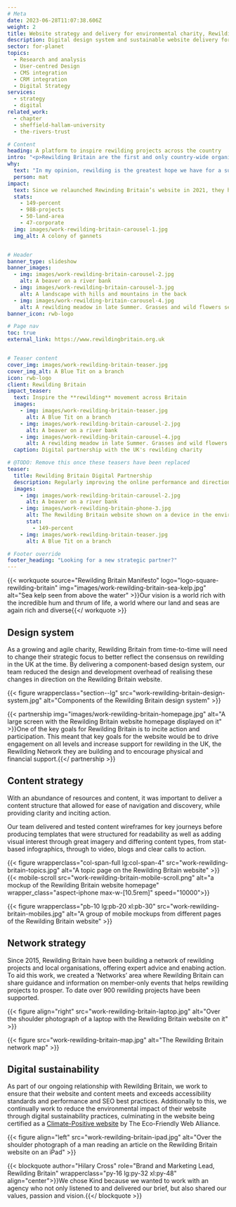 ```yaml
---
# Meta
date: 2023-06-28T11:07:38.606Z
weight: 2
title: Website strategy and delivery for environmental charity, Rewilding Britain
description: Digital design system and sustainable website delivery for one of the UK's fastest growing charities
sector: for-planet
topics:
  - Research and analysis
  - User-centred Design
  - CMS integration
  - CRM integration
  - Digital Strategy
services:
  - strategy
  - digital
related_work:
  - chapter
  - sheffield-hallam-university
  - the-rivers-trust

# Content
heading: A platform to inspire rewilding projects across the country
intro: "<p>Rewilding Britain are the first and only country-wide organisation in Britain focusing on rewilding – acting as a catalyst for debate and action, and demonstrating the power of working with nature to tackle the climate emergency and the extinction crisis.</p>"
why:
  text: "In my opinion, rewilding is the greatest hope we have for a sustainable, biodiverse and fair future."
  person: mat
impact:
  text: Since we relaunched Rewinding Britain’s website in 2021, they have grown the rewilding movement in the UK from relative obscurity to national recognition.
  stats:
    - 149-percent
    - 988-projects
    - 50-land-area
    - 47-corporate
  img: images/work-rewilding-britain-carousel-1.jpg
  img_alt: A colony of gannets


# Header
banner_type: slideshow
banner_images:
  - img: images/work-rewilding-britain-carousel-2.jpg
    alt: A beaver on a river bank
  - img: images/work-rewilding-britain-carousel-3.jpg
    alt: A landscape with hills and mountains in the back
  - img: images/work-rewilding-britain-carousel-4.jpg
    alt: A rewilding meadow in late Summer. Grasses and wild flowers seeding. Oak tree and a rough Hazel hedge field boundary
banner_icon: rwb-logo

# Page nav
toc: true
external_link: https://www.rewildingbritain.org.uk


# Teaser content
cover_img: images/work-rewilding-britain-teaser.jpg
cover_img_alt: A Blue Tit on a branch
icon: rwb-logo
client: Rewilding Britain
impact_teaser:
  text: Inspire the **rewilding** movement across Britain
  images:
    - img: images/work-rewilding-britain-teaser.jpg
      alt: A Blue Tit on a branch
    - img: images/work-rewilding-britain-carousel-2.jpg
      alt: A beaver on a river bank
    - img: images/work-rewilding-britain-carousel-4.jpg
      alt: A rewilding meadow in late Summer. Grasses and wild flowers seeding. Oak tree and a rough Hazel hedge field boundary
  caption: Digital partnership with the UK's rewilding charity

# @TODO: Remove this once these teasers have been replaced
teaser:
  title: Rewilding Britain Digital Partnership
  description: Regularly improving the online performance and direction of the first and only country-wide organisation in Britain focusing on rewilding.
  images:
    - img: images/work-rewilding-britain-carousel-2.jpg
      alt: A beaver on a river bank
    - img: images/work-rewilding-britain-phone-3.jpg
      alt: The Rewilding Britain website shown on a device in the environment
      stat:
        - 149-percent
    - img: images/work-rewilding-britain-teaser.jpg
      alt: A Blue Tit on a branch

# Footer override
footer_heading: "Looking for a new strategic partner?"
---
```




{{< workquote source="Rewilding Britain Manifesto" logo="logo-square-rewilding-britain" img="images/work-rewilding-britain-sea-kelp.jpg" alt="Sea kelp seen from above the water" >}}Our vision is a world rich with the incredible hum and thrum of life, a world where our land and seas are again rich and diverse{{</ workquote >}}

<!-- Text right -->
<div class="w-full grid grid-cols-12 gap-x-2.5 gap-y-6 lg:gap-6 xl:gap-8">
  <div class="prose col-span-full lg:col-span-8 lg:col-start-5">

  ## Design system

  As a growing and agile charity, Rewilding Britain from time-to-time will need to change their strategic focus to better reflect the consensus on rewilding in the UK at the time. By delivering a component-based design system, our team reduced the design and development overhead of realising these changes in direction on the Rewilding Britain website.

  </div>
</div>

{{< figure wrapperclass="section--lg" src="work-rewilding-britain-design-system.jpg" alt="Components of the Rewilding Britain design system" >}}

{{< partnership img="images/work-rewilding-britain-homepage.jpg" alt="A large screen with the Rewilding Britain website homepage displayed on it" >}}One of the key goals for Rewilding Britain is to incite action and participation. This meant that key goals for the website would be to drive engagement on all levels and increase support for rewilding in the UK, the Rewilding Network they are building and to encourage physical and financial support.{{</ partnership >}}



<!-- Text left -->
<div class="w-full grid grid-cols-12 gap-x-2.5 gap-y-6 lg:gap-6 xl:gap-8">
  <div class="prose col-span-full lg:col-span-8">

  ## Content strategy

  With an abundance of resources and content, it was important to deliver a content structure that allowed for ease of navigation and discovery, while providing clarity and inciting action.

  Our team delivered and tested content wireframes for key journeys before producing templates that were structured for readability as well as adding visual interest through great imagery and differing content types, from stat-based infographics, through to video, blogs and clear calls to action.   
  </div>
</div>


<div class="w-full grid grid-cols-12 gap-x-2.5 gap-y-6 lg:gap-6 xl:gap-8">
  {{< figure wrapperclass="col-span-full lg:col-span-4" src="work-rewilding-britain-topics.jpg" alt="A topic page on the Rewilding Britain website" >}}
  <div class="col-span-full lg:col-span-4">
  {{< mobile-scroll src="work-rewilding-britain-mobile-scroll.png" alt="a mockup of the Rewilding Britain website homepage" wrapper_class="aspect-iphone max-w-[10.5rem]" speed="10000">}}
  </div>
</div>

{{< figure wrapperclass="pb-10 lg:pb-20 xl:pb-30" src="work-rewilding-britain-mobiles.jpg" alt="A group of mobile mockups from different pages of the Rewilding Britain website" >}}


<!-- Text right -->
<div class="w-full grid grid-cols-12 gap-x-2.5 gap-y-6 lg:gap-6 xl:gap-8">
  <div class="prose col-span-full lg:col-span-8 lg:col-start-5">

  ## Network strategy

  Since 2015, Rewilding Britain have been building a network of rewilding projects and local organisations, offering expert advice and enabing action. To aid this work, we created a ‘Networks’ area where Rewilding Britain can share guidance and information on member-only events that helps rewilding projects to prosper. To date over 900 rewilding projects have been supported.

   
  </div>
</div>

{{< figure align="right" src="work-rewilding-britain-laptop.jpg" alt="Over the shoulder photograph of a laptop with the Rewilding Britain website on it" >}}

{{< figure src="work-rewilding-britain-map.jpg" alt="The Rewilding Britain network map" >}}

<!-- Text right -->
<div class="w-full grid grid-cols-12 gap-x-2.5 gap-y-6 lg:gap-6 xl:gap-8 section--lg">
  <div class="prose col-span-full lg:col-span-8 lg:col-start-5">

  ## Digital sustainability

  As part of our ongoing relationship with Rewilding Britain, we work to ensure that their website and content meets and exceeds accessibility standards and  performance and SEO best practices. Additionally to this, we continually work to reduce the environmental impact of their website through digital sustainability practices, culminating in the website being certified as a [Climate-Positive website](https://ecofriendlyweb.org/client/rewilding-britain/) by The Eco-Friendly Web Alliance.
   
  </div>
</div>

{{< figure align="left" src="work-rewilding-britain-ipad.jpg" alt="Over the shoulder photograph of a man reading an article on the Rewilding Britain website on an iPad" >}}

{{< blockquote author="Hilary Cross" role="Brand and Marketing Lead, Rewilding Britain" wrapperclass="py-16 lg:py-32 xl:py-48" align="center">}}We chose Kind because we wanted to work with an agency who not only listened to and delivered our brief, but also shared our values, passion and vision.{{</ blockquote >}}

